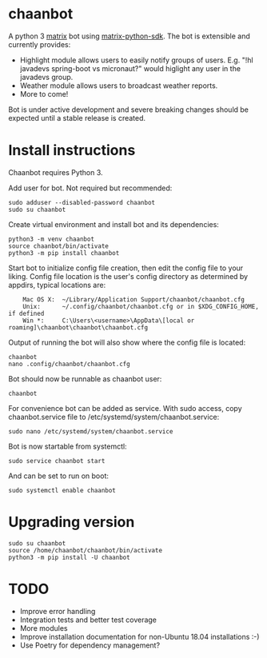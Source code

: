 # chaanbot

A python 3 [matrix](https://matrix.org) bot using [matrix-python-sdk](https://github.com/matrix-org/matrix-python-sdk).
The bot is extensible and currently provides:
* Highlight module allows users to easily notify groups of users.
E.g. "!hl javadevs spring-boot vs micronaut?" would higlight any user in the javadevs group.
* Weather module allows users to broadcast weather reports.
* More to come!

Bot is under active development and severe breaking changes should be expected until a stable release is created.

# Install instructions
Chaanbot requires Python 3.

Add user for bot. Not required but recommended:
```
sudo adduser --disabled-password chaanbot
sudo su chaanbot
```

Create virtual environment and install bot and its dependencies:
```
python3 -m venv chaanbot
source chaanbot/bin/activate
python3 -m pip install chaanbot
```

Start bot to initialize config file creation, then edit the config file to your liking.
Config file location is the user's config directory as determined by appdirs, typical locations are:

        Mac OS X:  ~/Library/Application Support/chaanbot/chaanbot.cfg
        Unix:      ~/.config/chaanbot/chaanbot.cfg or in $XDG_CONFIG_HOME, if defined
        Win *:     C:\Users\<username>\AppData\[local or roaming]\chaanbot\chaanbot\chaanbot.cfg

Output of running the bot will also show where the config file is located:
```
chaanbot
nano .config/chaanbot/chaanbot.cfg
```

Bot should now be runnable as chaanbot user:
```
chaanbot
```

For convenience bot can be added as service.
With sudo access, copy chaanbot.service file to /etc/systemd/system/chaanbot.service:
```
sudo nano /etc/systemd/system/chaanbot.service
```
Bot is now startable from systemctl:

```
sudo service chaanbot start
```

And can be set to run on boot:
```
sudo systemctl enable chaanbot
```

# Upgrading version
```
sudo su chaanbot
source /home/chaanbot/chaanbot/bin/activate
python3 -m pip install -U chaanbot
```

# TODO
* Improve error handling
* Integration tests and better test coverage
* More modules
* Improve installation documentation for non-Ubuntu 18.04 installations :-)
* Use Poetry for dependency management?

